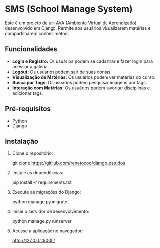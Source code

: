 # SMS (School Manage System)

Este é um projeto de um AVA (Ambiente Virtual de Aprendizado) desenvolvido em Django. Permite aos usuários visualizarem matérias e compartilharem conhecimetno.

## Funcionalidades

- **Login e Registro:** Os usuários podem se cadastrar e fazer login para acessar a galeria.
- **Logout:** Os usuários podem sair de suas contas.
- **Visualização de Matérias:** Os usuários podem ver matérias do curso.
- **Busca por Tags:** Os usuários podem pesquisar imagens por tags.
- **Interação com Matérias:** Os usuários podem favoritar disciplinas e adicionar tags.

## Pré-requisitos

- Python
- Django

## Instalação

1. Clone o repositório:

    git clone https://github.com/renatocoo/django_estudos
   
3. Instale as dependências:
   
     pip install -r requirements.txt

3. Execute as migrações do Django:

    python manage.py migrate

4. Inicie o servidor de desenvolvimento:

     python manage.py runserver
  
5. Acesse a aplicação no navegador:

     http://127.0.0.1:8000/


